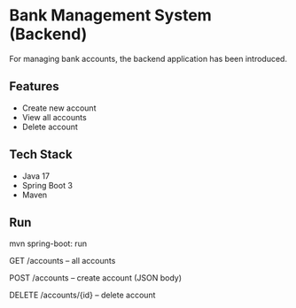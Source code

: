 # Bank Management System (Backend)

For managing bank accounts, the backend application has been introduced.

## Features
- Create new account
- View all accounts
- Delete account

## Tech Stack
- Java 17
- Spring Boot 3
- Maven

## Run
mvn spring-boot: run

GET /accounts – all accounts

POST /accounts – create account (JSON body)

DELETE /accounts/{id} – delete account
